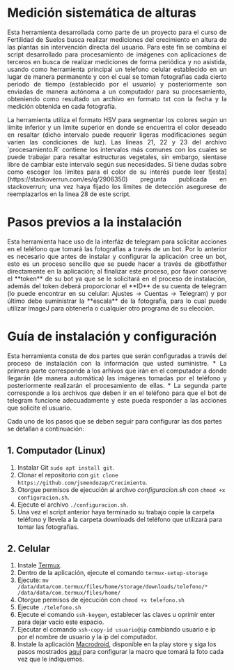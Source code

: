 # Medición sistemática de alturas

<p align="justify">Esta herramienta desarrollada como parte de un proyecto para el curso de Fertilidad de Suelos busca realizar mediciones del crecimiento en altura de las plantas sin intervención directa del usuario. Para este fin se combina el script desarrollado para procesamiento de imágenes con aplicaciones de terceros en busca de realizar mediciones de forma periódica y no asistida, usando como herramienta principal un telefono celular establecido en un lugar de manera permanente y con el cual se toman fotografias cada cierto periodo de tiempo (establecido por el usuario) y posteriormente son enviadas de manera autónoma a un computador para su procesamiento, obteniendo como resultado un archivo en formato txt con la fecha y la medición obtenida en cada fotografía.</p>

<p align="justify">La herramienta utiliza el formato HSV para segmentar los colores según un límite inferior y un límite superior en donde se encuentra el color deseado en resaltar (dicho intervalo puede requerir ligeras modificaciones según varien las condiciones de luz). Las lineas 21, 22 y 23 del archivo `procesamiento.R` contiene los intervalos más comunes con los cuales se puede trabajar para resaltar estructuras vegetales, sin embargo, sientase libre de cambiar este intervalo según sus necesidades. Si tiene dudas sobre como escoger los límites para el color de su interés puede leer ![esta](https://stackoverrun.com/es/q/2906350) pregunta publicada en stackoverrun; una vez haya fijado los límites de detección asegurese de reemplazarlos en la linea 28 de este script.</p>

# Pasos previos a la instalación

<p align="justify">Esta herramienta hace uso de la interfáz de telegram para solicitar acciones en el teléfono que tomará las fotografías a través de un bot. Por lo anterior es necesario que antes de instalar y configurar la aplicación cree un bot, esto es un proceso sencillo que se puede hacer a través de @botfather directamente en la aplicación; al finalizar este proceso, por favor conserve el **token** de su bot ya que se le solicitará en el proceso de instalación, además del token deberá proporcionar el **ID** de su cuenta de telegram (lo puede encontrar en su celular: Ajustes -> Cuentas -> Telegram) y por último debe suministrar la **escala** de la fotografía, para lo cual puede utilizar ImageJ para obtenerla o cualquier otro programa de su elección.</p>

# Guía de instalación y configuración

<p align="justify">Esta herramienta consta de dos partes que serán configuradas a través del proceso de instalación con la información que usted suministre.
* La primera parte corresponde a los arhivos que irán en el computador a donde llegarán (de manera automática) las imágenes tomadas por el teléfono  y posteriormente realizarán el procesamiento de ellas.
* La segunda parte corresponde a los archivos que deben ir en el teléfono para que el bot de telegram funcione adecuadamente y este pueda responder a las acciones que solicite el usuario.</p>

Cada uno de los pasos que se deben seguir para configurar las dos partes se detallan a continuación:

## 1. Computador (Linux)

1. Instalar Git `sudo apt install git`.
2. Clonar el repositorio  con `git clone https://github.com/jsmendozap/Crecimiento`.
3. Otorgue permisos de ejecución al archvo *configuracion.sh* con `chmod +x configuracion.sh`.
4. Ejecute el archivo `./configuracion.sh`.
5. Una vez el script anterior haya terminado su trabajo copie la carpeta teléfono y llevela a la carpeta downloads del teléfono que utilizará para tomar las fotografías.

## 2. Celular

1. Instale [Termux](https://play.google.com/store/apps/details?id=com.termux&hl=es_CO&gl=US).
2. Dentro de la aplicación, ejecute el comando `termux-setup-storage`
3. Ejecute: `mv /data/data/com.termux/files/home/storage/downloads/telefono/* /data/data/com.termux/files/home/`
4. Otorgue permisos de ejecución con `chmod +x telefono.sh`
5. Ejecute `./telefono.sh`
6. Ejecute el comando `ssh-keygen`, establecer las claves u oprimir enter para dejar vacio este espacio.
7. Ejecutar el comando `ssh-copy-id usuario@ip` cambiando usuario e ip por el nombre de usuario y la ip del computador.
8. Instale la aplicación [Macrodroid](https://play.google.com/store/apps/details?id=com.arlosoft.macrodroid&hl=es_CO&gl=US), disponible en la play store y siga los pasos mostrados [aquí](https://github.com/jsmendozap/Crecimiento/blob/main/Configuraci%C3%B3n%20Macrodroid.gif) para configurar la macro que tomará la foto cada vez que le indiquemos.
